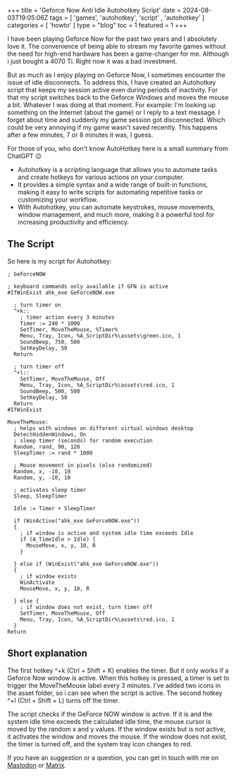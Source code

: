 +++
title = 'Geforce Now Anti Idle Autohotkey Script'
date = 2024-08-03T19:05:06Z
tags = [ 'games', 'autohotkey', 'script' , 'autohotkey' ]
categories = [ 'howto' ]
type = "blog"
toc = 1
featured = 1
+++

I have been playing Geforce Now for the past two years and I absolutely love it. The convenience of being able to stream my favorite games without the need for high-end hardware has been a game-changer for me. Although i just bought a 4070 Ti. Right now it was a bad investment.  

But as much as I enjoy playing on Geforce Now, I sometimes encounter the issue of idle disconnects. To address this, I have created an Autohotkey script that keeps my session active even during periods of inactivity. For that my script switches back to the Geforce Windows and moves the mouse a bit. Whatever I was doing at that moment. For example: I'm looking up something on the Internet (about the game) or I reply to a text message. I forget about time and suddenly my game session got disconnected. Which could be very annoying if my game wasn't saved recently. This happens after a few minutes, 7 or 8 minutes it was, I guess.  

For those of you, who don't know AutoHotkey here is a small summary from ChatGPT :wink:

* Autohotkey is a scripting language that allows you to automate tasks and create hotkeys for various actions on your computer.
* It provides a simple syntax and a wide range of built-in functions, making it easy to write scripts for automating repetitive tasks or customizing your workflow.
* With Autohotkey, you can automate keystrokes, mouse movements, window management, and much more, making it a powerful tool for increasing productivity and efficiency.

## The Script

So here is my script for Autohotkey:

```autohotkey
; GeForceNOW

; keyboard commands only available if GFN is active
#IfWinExist ahk_exe GeForceNOW.exe

  ; turn timer on
  ^+k::
    ; timer action every 3 minutes
    Timer := 240 * 1000
    SetTimer, MoveTheMouse, %Timer%
    Menu, Tray, Icon, %A_ScriptDir%\assets\green.ico, 1
    SoundBeep, 750, 500
    SetKeyDelay, 50
  Return

  ; turn timer off
  ^+l::
    SetTimer, MoveTheMouse, Off
    Menu, Tray, Icon, %A_ScriptDir%\assets\red.ico, 1
    SoundBeep, 500, 500
    SetKeyDelay, 50
  Return
#IfWinExist

MoveTheMouse:
  ; helps with windows on different virtual windows desktop
  DetectHiddenWindows, On
  ; sleep timer (seconds) for random execution
  Random, rand, 90, 120
  SleepTimer := rand * 1000

  ; Mouse movement in pixels (also randomized)
  Random, x, -10, 10
  Random, y, -10, 10

  ; activates sleep timer
  Sleep, SleepTimer

  Idle := Timer + SleepTimer

  if (WinActive("ahk_exe GeForceNOW.exe"))
  {
    ; if window is active and system idle time exceeds Idle
    if (A_TimeIdle > Idle) {
      MouseMove, x, y, 10, R
    }

  } else if (WinExist("ahk_exe GeForceNOW.exe"))
  {
    ; if window exists
    WinActivate
    MouseMove, x, y, 10, R

  } else {
    ; if window does not exist, turn timer off
    SetTimer, MoveTheMouse, Off
    Menu, Tray, Icon, %A_ScriptDir%\assets\red.ico, 1
  }
Return
```

## Short explanation

The first hotkey ^+k (Ctrl + Shift + K) enables the timer. But it only works if a Geforce Now window is active. When this hotkey is pressed, a timer is set to trigger the MoveTheMouse label every 3 minutes.  I've added two icons in the asset folder, so i can see when the script is active. The second hotkey ^+l (Ctrl + Shift + L) turns off the timer.  

The script checks if the GeForce NOW window is active. If it is and the system idle time exceeds the calculated idle time, the mouse cursor is moved by the random x and y values. If the window exists but is not active, it activates the window and moves the mouse. If the window does not exist, the timer is turned off, and the system tray icon changes to red.  

If you have an suggestion or a question, you can get in touch with me on [Mastodon](https://chaos.social/@cloonix/) or [Matrix](https://matrix.to/#/@cloonix:matrix.org).  
